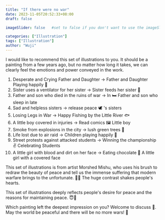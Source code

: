 ```yaml
---
title: "If there were no war"
date: 2023-11-05T20:52:33+08:00
draft: false

imageSlider: false   #set to false if you don't want to use the imageSlider but a featuredImage

categories: ["Illustration"]
tags: ["Illustration"]
author: "Wuji"
---
```


I would like to recommend this set of illustrations to you.
It should be a painting from a few years ago, but no matter how long it takes, we can clearly feel the emotions and power conveyed in the work.

<!--more-->

1. Desperate and Crying Father and Daughter → Father and Daughter Playing happily 🎈
2. Sister uses a ventilator for her sister → Sister feeds her sister 🍼
3. Father and son who died in the ruins of war → In 🛏️ Father and son who sleep in late
4. Sad and helpless sisters → release peace 🕊️ 's sisters
5. Losing Legs in War → Happy Fishing by the Little River 🐟
6. A little boy covered in injuries → Read comics 🖼️ Little boy
7. Smoke from explosions in the city → lush green trees 🌳
8. Life lost due to air raid → Children playing happily 👼
9. Street protests against attacked students → Winning the championship ✌️ Celebrating Students
10. A little girl with blood and dirt on her face → Eating chocolate 🍫 A little girl with a covered face

This set of illustrations is from artist Morshed Mishu, who uses his brush to redraw the beauty of peace and tell us the immense suffering that modern warfare brings to the unfortunate. 🤕💔 The huge contrast shakes people's hearts.

This set of illustrations deeply reflects people's desire for peace and the reasons for maintaining peace. 😇💪

Which painting left the deepest impression on you? Welcome to discuss 💬.
May the world be peaceful and there will be no more wars! 🙏